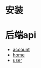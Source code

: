# 安装
# 后端api
- [account](https://github.com/faker-DemoKing/devops/blob/master/docs/api/account.md)
- [home](https://github.com/faker-DemoKing/devops/blob/master/docs/api/home.md)
- [user](https://github.com/faker-DemoKing/devops/blob/master/docs/api/user.m)